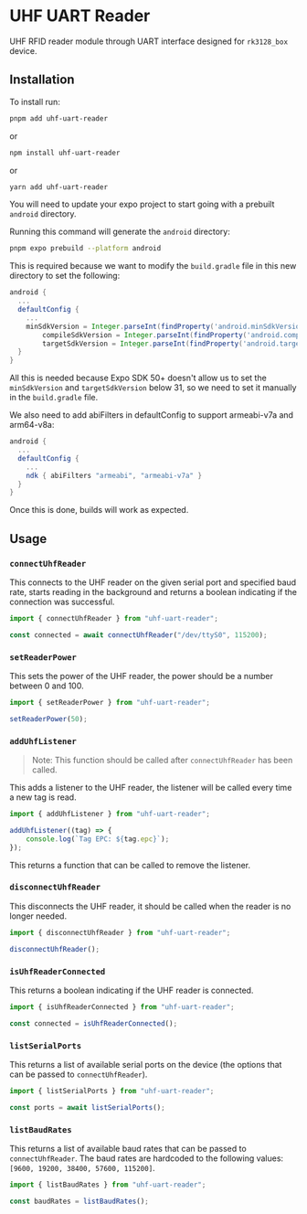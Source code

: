 # UHF UART Reader

UHF RFID reader module through UART interface designed for `rk3128_box` device.

## Installation

To install run:

```bash
pnpm add uhf-uart-reader
```

or

```bash
npm install uhf-uart-reader
```

or

```bash
yarn add uhf-uart-reader
```

You will need to update your expo project to start going with a prebuilt `android` directory.

Running this command will generate the `android` directory:

```bash
pnpm expo prebuild --platform android
```

This is required because we want to modify the `build.gradle` file in this new directory to set
the following:

```gradle
android {
  ...
  defaultConfig {
    ...
    minSdkVersion = Integer.parseInt(findProperty('android.minSdkVersion') ?: '21')
        compileSdkVersion = Integer.parseInt(findProperty('android.compileSdkVersion') ?: '34')
        targetSdkVersion = Integer.parseInt(findProperty('android.targetSdkVersion') ?: '21')
  }
}
```

All this is needed because Expo SDK 50+ doesn't allow us to set the `minSdkVersion` and
`targetSdkVersion` below 31, so we need to set it manually in the `build.gradle` file.

We also need to add abiFilters in defaultConfig to support armeabi-v7a and arm64-v8a:

```gradle
android {
  ...
  defaultConfig {
    ...
    ndk { abiFilters "armeabi", "armeabi-v7a" }
  }
}
```

Once this is done, builds will work as expected.

## Usage

### `connectUhfReader`

This connects to the UHF reader on the given serial port and specified baud rate, starts reading in
the background and returns a boolean indicating if the connection was successful.

```typescript
import { connectUhfReader } from "uhf-uart-reader";

const connected = await connectUhfReader("/dev/ttyS0", 115200);
```

### `setReaderPower`

This sets the power of the UHF reader, the power should be a number between 0 and 100.

```typescript
import { setReaderPower } from "uhf-uart-reader";

setReaderPower(50);
```

### `addUhfListener`

> Note: This function should be called after `connectUhfReader` has been called.

This adds a listener to the UHF reader, the listener will be called every time a new tag is read.

```typescript
import { addUhfListener } from "uhf-uart-reader";

addUhfListener((tag) => {
	console.log(`Tag EPC: ${tag.epc}`);
});
```

This returns a function that can be called to remove the listener.

### `disconnectUhfReader`

This disconnects the UHF reader, it should be called when the reader is no longer needed.

```typescript
import { disconnectUhfReader } from "uhf-uart-reader";

disconnectUhfReader();
```

### `isUhfReaderConnected`

This returns a boolean indicating if the UHF reader is connected.

```typescript
import { isUhfReaderConnected } from "uhf-uart-reader";

const connected = isUhfReaderConnected();
```

### `listSerialPorts`

This returns a list of available serial ports on the device (the options that can be passed to
`connectUhfReader`).

```typescript
import { listSerialPorts } from "uhf-uart-reader";

const ports = await listSerialPorts();
```

### `listBaudRates`

This returns a list of available baud rates that can be passed to `connectUhfReader`. The baud
rates are hardcoded to the following values: `[9600, 19200, 38400, 57600, 115200]`.

```typescript
import { listBaudRates } from "uhf-uart-reader";

const baudRates = listBaudRates();
```
